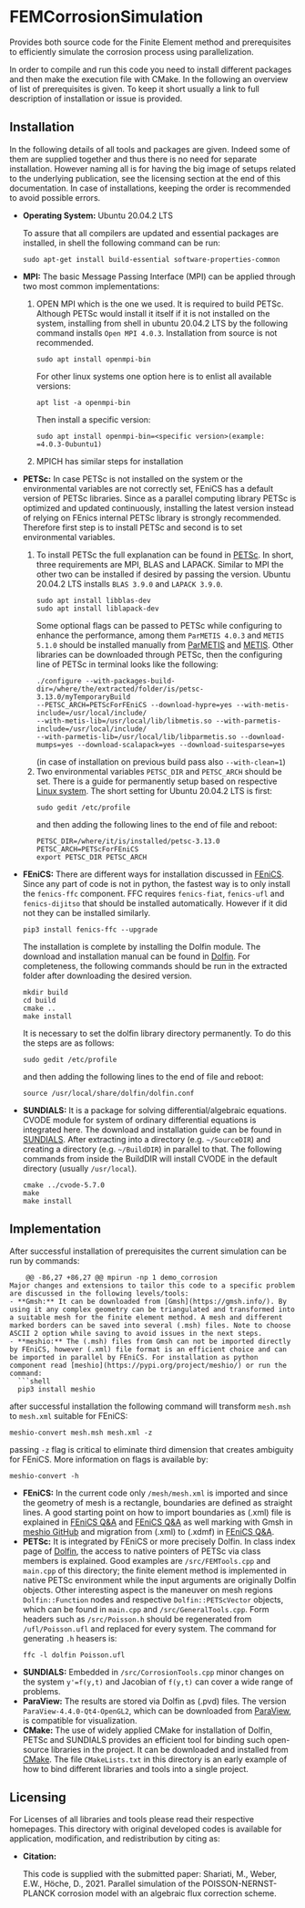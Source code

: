 # FEMCorrosionSimulation
Provides both source code for the Finite Element method and prerequisites to efficiently simulate the corrosion process using parallelization.

In order to compile and run this code you need to install different packages and then make the execution file with CMake. In the following an overview of list of prerequisites is given.
To keep it short usually a link to full description of installation or issue is provided.

## Installation
In the following details of all tools and packages are given. Indeed some of them are supplied together and thus there is no need for separate installation. However naming all is for having the big image of setups related to the underlying publication, see the licensing section at the end of this documentation. In case of installations, keeping the order is recommended to avoid possible errors.

- **Operating System:** Ubuntu 20.04.2 LTS

  To assure that all compilers are updated and essential packages are installed, in shell the following command can be run:
  ```shell
  sudo apt-get install build-essential software-properties-common
  ```
- **MPI:** The basic Message Passing Interface (MPI) can be applied through two most common implementations:
   1. OPEN MPI which is the one we used. It is required to build PETSc. Although PETSc would install it itself if it is not installed on the system, installing from shell in ubuntu 20.04.2 LTS by the following command installs `Open MPI 4.0.3`. Installation from source is not recommended.
        ```shell
        sudo apt install openmpi-bin
        ```
        For other linux systems one option here is to enlist all available versions:
        ```shell
        apt list -a openmpi-bin
        ```
        Then install a specific version:
        ```shell
        sudo apt install openmpi-bin=<specific version>(example: =4.0.3-0ubuntu1)
        ```
   2. MPICH has similar steps for installation
- **PETSc:** In case PETSc is not installed on the system or the environmental variables are not correctly set, FEniCS has a default version of PETSc libraries. Since as a parallel computing library PETSc is optimized and updated continuously, installing the latest version instead of relying on FEnics internal PETSc library is strongly recommended. Therefore first step is to install PETSc and second is to set environmental variables.
   1. To install PETSc the full explanation can be found in [PETSc](https://www.mcs.anl.gov/petsc/documentation/installation.html). In short, three requirements are MPI, BLAS and LAPACK. Similar to MPI the other two can be installed if desired by passing the version. Ubuntu 20.04.2 LTS installs `BLAS 3.9.0` and `LAPACK 3.9.0`.
        ```shell
        sudo apt install libblas-dev
        sudo apt install liblapack-dev
        ```
        Some optional flags can be passed to PETSc while configuring to enhance the performance, among them `ParMETIS 4.0.3` and `METIS 5.1.0` should be installed manually from [ParMETIS](http://glaros.dtc.umn.edu/gkhome/metis/parmetis/download) and [METIS](http://glaros.dtc.umn.edu/gkhome/metis/metis/download). Other libraries can be downloaded through PETSc, then the configuring line of PETSc in terminal looks like the following:
        ```shell
        ./configure --with-packages-build-dir=/where/the/extracted/folder/is/petsc-3.13.0/myTemporaryBuild 
        --PETSC_ARCH=PETScForFEniCS --download-hypre=yes --with-metis-include=/usr/local/include/ 
        --with-metis-lib=/usr/local/lib/libmetis.so --with-parmetis-include=/usr/local/include/ 
        --with-parmetis-lib=/usr/local/lib/libparmetis.so --download-mumps=yes --download-scalapack=yes --download-suitesparse=yes
        ```
        (in case of installation on previous build pass also `--with-clean=1`)
   2. Two environmental variables `PETSC_DIR` and `PETSC_ARCH` should be set. There is a guide for permanently setup based on respective [Linux system](https://unix.stackexchange.com/questions/117467/how-to-permanently-set-environmental-variables). The short setting for Ubuntu 20.04.2 LTS is first:
        ```shell
        sudo gedit /etc/profile
        ```
        and then adding the following lines to the end of file and reboot:
        ```shell
        PETSC_DIR=/where/it/is/installed/petsc-3.13.0 
        PETSC_ARCH=PETScForFEniCS 
        export PETSC_DIR PETSC_ARCH
        ```
- **FEniCS:** There are different ways for installation discussed in [FEniCS](https://fenics.readthedocs.io/en/latest/installation.html#id6). Since any part of code is not in python, the fastest way is to only install the `fenics-ffc` component. FFC requires `fenics-fiat`, `fenics-ufl` and `fenics-dijitso` that should be installed automatically. However if it did not they can be installed similarly.
  ```shell
  pip3 install fenics-ffc --upgrade
  ```
   The installation is complete by installing the Dolfin module. The download and installation manual can be found in [Dolfin](https://bitbucket.org/fenics-project/dolfin/src/master/). For completeness, the following commands should be run in the extracted folder after downloading the desired version.
  ```shell
  mkdir build
  cd build
  cmake ..
  make install
  ```
  It is necessary to set the dolfin library directory permanently. To do this the steps are as follows:
  ```shell
  sudo gedit /etc/profile
  ```
  and then adding the following lines to the end of file and reboot:
  ```shell
  source /usr/local/share/dolfin/dolfin.conf
  ```
- **SUNDIALS:** It is a package for solving differential/algebraic equations. CVODE module for system of ordinary differential equations is integrated here. The download and installation guide can be found in [SUNDIALS](https://computing.llnl.gov/projects/sundials/sundials-software). After extracting into a directory (e.g. `~/SourceDIR`) and creating a directory (e.g. `~/BuildDIR`) in parallel to that. The following commands from inside the BuildDIR will install CVODE in the default directory (usually `/usr/local`).
  ```shell
  cmake ../cvode-5.7.0
  make
  make install
  ```
## Implementation
After successful installation of prerequisites the current simulation can be run by commands:
```shell
	@@ -86,27 +86,27 @@ mpirun -np 1 demo_corrosion
Major changes and extensions to tailor this code to a specific problem are discussed in the following levels/tools:
- **Gmsh:** It can be downloaded from [Gmsh](https://gmsh.info/). By using it any complex geometry can be triangulated and transformed into a suitable mesh for the finite element method. A mesh and different marked borders can be saved into several (.msh) files. Note to choose ASCII 2 option while saving to avoid issues in the next steps.
- **meshio:** The (.msh) files from Gmsh can not be imported directly by FEniCS, however (.xml) file format is an efficient choice and can be imported in parallel by FEniCS. For installation as python component read [meshio](https://pypi.org/project/meshio/) or run the command:
  ```shell
  pip3 install meshio
  ```
  after successful installation the following command will transform `mesh.msh` to `mesh.xml` suitable for FEniCS:
  ```shell
  meshio-convert mesh.msh mesh.xml -z
  ```
  passing `-z` flag is critical to eliminate third dimension that creates ambiguity for FEniCS. More information on flags is available by:
  ```shell
  meshio-convert -h
  ```
- **FEniCS:** In the current code only `/mesh/mesh.xml` is imported and since the geometry of mesh is a rectangle, boundaries are defined as straight lines. A good starting point on how to import boundaries as (.xml) file is explained in [FEniCS Q&A](https://fenicsproject.org/qa/2986/how-to-define-boundary-condition-for-mesh-generated-by-gmsh/) and [FEniCS Q&A](https://fenicsproject.org/qa/5337/importing-marked-mesh-for-parallel-use/) as well marking with Gmsh in [meshio GitHub](https://github.com/nschloe/meshio/issues/265) and migration from (.xml) to (.xdmf) in [FEniCS Q&A](https://fenicsproject.discourse.group/t/transitioning-from-mesh-xml-to-mesh-xdmf-from-dolfin-convert-to-meshio/412/49).
- **PETSc:** It is integrated by FEniCS or more precisely Dolfin. In class index page of [Dolfin](https://fenicsproject.org/olddocs/dolfin/2019.1.0/cpp/classes.html), the access to native pointers of PETSc via class members is explained. Good examples are `/src/FEMTools.cpp` and `main.cpp` of this directory; the finite element method is implemented in native PETSc environment while the input arguments are originally Dolfin objects. Other interesting aspect is the maneuver on mesh regions `Dolfin::Function` nodes and respective `Dolfin::PETScVector` objects, which can be found in `main.cpp` and `/src/GeneralTools.cpp`. Form headers such as `/src/Poisson.h` should be regenerated from `/ufl/Poisson.ufl` and replaced for every system. The command for generating `.h` heasers is:
  ```shell
  ffc -l dolfin Poisson.ufl
  ```
- **SUNDIALS:** Embedded in `/src/CorrosionTools.cpp` minor changes on the system `y'=f(y,t)` and Jacobian of `f(y,t)` can cover a wide range of problems.
- **ParaView:** The results are stored via Dolfin as (.pvd) files. The version `ParaView-4.4.0-Qt4-OpenGL2`, which can be downloaded from [ParaView](https://www.paraview.org/download/), is compatible for visualization.
- **CMake:** The use of widely applied CMake for installation of Dolfin, PETSc and SUNDIALS provides an efficient tool for binding such open-source libraries in the project. It can be downloaded and installed from [CMake](https://cmake.org/). The file `CMakeLists.txt` in this directory is an early example of how to bind different libraries and tools into a single project.
## Licensing
For Licenses of all libraries and tools please read their respective homepages. This directory with original developed codes is available for application, modification, and redistribution by citing as:
- **Citation:**

  This code is supplied with the submitted paper:
  Shariati, M., Weber, E.W., Höche, D., 2021. Parallel simulation of the POISSON-NERNST-PLANCK corrosion model with an algebraic flux correction scheme.
